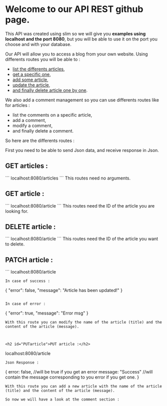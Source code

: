 <h1>Welcome to our API REST github page.</h1>

This API was created using slim so we will give you <strong>examples using localhost and the port 8080</strong>, but you will be able to use it on the port you choose and with your database.

Our API will allow you to access a blog from your own website.
Using differents routes you will be able to :
  - <a href="#articles">list the differents articles</a>,
  - <a href="#GETarticle">get a specific one</a>,
  - <a href="#PUTarticle">add some article</a>,
  - <a href="#PATCHarticle">update the article</a>,
  - <a href="#DELETEarticle">and finally delete article one by one</a>.

We also add a comment management so you can use differents routes like for articles :
  - list the comments on a specific article,
  - add a comment,
  - modify a comment,
  - and finally delete a comment.

So here are the differents routes :

First you need to be able to send Json data, and receive response in Json.


<h2 id="articles">GET articles :</h2>
```
localhost:8080/articles
```
This routes need no arguments.



<h2 id="GETarticle">GET article :</h2>
```
localhost:8080/article
```
This routes need the ID of the article you are looking for.



<h2 id="DELETEarticle">DELETE article :</h2>
```
localhost:8080/article
```
This routes need the ID of the article you want to delete.



<h2 id="PATCHarticle">PATCH article :</h2>
```
localhost:8080/article

```
In case of success :
```
{
  "error": false,
  "message": "Article has been updated!"
}
```

In case of error :
```
{
  "error": true,
  "message": "Error msg"
}
```
With this route you can modify the name of the article (title) and the content of the article (message).



<h2 id="PUTarticle">PUT article :</h2>
```
localhost:8080/article

```
Json Response :
```
  {
    error: false, //will be true if you get an error
    message: "Success" //will contain the message corresponding to you error if you get one.
  }
```
With this route you can add a new article with the name of the article (title) and the content of the article (message).

So now we will have a look at the comment section :
